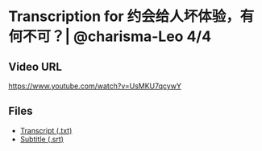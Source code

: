 # Transcription for 约会给人坏体验，有何不可？| @charisma-Leo 4/4
## Video URL
https://www.youtube.com/watch?v=UsMKU7qcywY
 
## Files
- [Transcript (.txt)](./transcript.txt)
- [Subtitle (.srt)](./transcript.srt)
